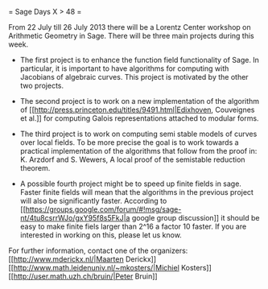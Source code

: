= Sage Days X > 48 =

From 22 July till 26 July 2013 there will be a Lorentz Center workshop on Arithmetic Geometry in Sage. There will be three main projects during this week.

 * The first project is to enhance the function field functionality of Sage. In particular, it is important to have algorithms for computing with Jacobians of algebraic curves. This project is motivated by the other two projects.

 * The second project is to work on a new implementation of the algorithm of [[http://press.princeton.edu/titles/9491.html|Edixhoven, Couveignes et al.]] for computing Galois representations attached to modular forms.

 * The third project is to work on computing semi stable models of curves over local fields. To be more precise the goal is to work towards a practical implementation of the algorithms that follow from the proof in: K. Arzdorf and S. Wewers, A local proof of the semistable reduction theorem.

 * A possible fourth project might be to speed up finite fields in sage. Faster finite fields will mean that the algorithms in the previous project will also be significantly faster. According to [[https://groups.google.com/forum/#!msg/sage-nt/4tu8csrrWJo/gxY95f8s5FkJ|a google group discussion]] it should be easy to make finite fiels larger than 2^16 a factor 10 faster. If you are interested in working on this, please let us know.  

For further information, contact one of the organizers:
[[http://www.mderickx.nl/|Maarten Derickx]] [[http://www.math.leidenuniv.nl/~mkosters/|Michiel Kosters]] [[http://user.math.uzh.ch/bruin/|Peter Bruin]] 
